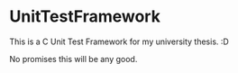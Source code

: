 # UnitTestFramework

This is a C Unit Test Framework for my university thesis. :D

No promises this will be any good.
